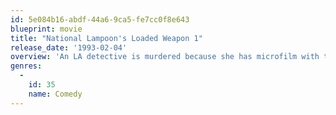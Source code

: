 ```yaml
---
id: 5e084b16-abdf-44a6-9ca5-fe7cc0f8e643
blueprint: movie
title: "National Lampoon's Loaded Weapon 1"
release_date: '1993-02-04'
overview: 'An LA detective is murdered because she has microfilm with the recipe to make cocaine cookies. A "Lethal Weapon" style cop team tries to find and stop the fiends before they can dope the nation by distributing their wares via the "Wilderness Girls" cookie drive.'
genres:
  -
    id: 35
    name: Comedy
---
```

